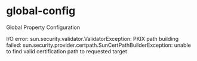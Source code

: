 # global-config
Global Property Configuration

I/O error: sun.security.validator.ValidatorException: PKIX path building failed: sun.security.provider.certpath.SunCertPathBuilderException: unable to find valid certification path to requested target
